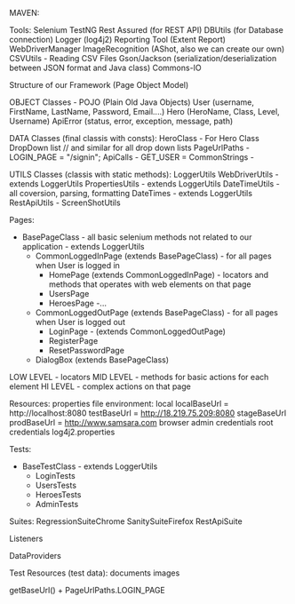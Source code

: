 MAVEN:

Tools:
Selenium
TestNG
Rest Assured (for REST API)
DBUtils (for Database connection)
Logger (log4j2)
Reporting Tool (Extent Report)
WebDriverManager
ImageRecognition (AShot, also we can create our own)
CSVUtils - Reading CSV Files
Gson/Jackson (serialization/deserialization between JSON format and Java class)
Commons-IO

Structure of our Framework (Page Object Model)

OBJECT Classes - POJO (Plain Old Java Objects)
User (username, FirstName, LastName, Password, Email....)
Hero (HeroName, Class, Level, Username)
ApiError (status, error, exception, message, path)

DATA Classes (final classis with consts):
HeroClass - For Hero Class DropDown list // and similar for all drop down lists
PageUrlPaths - LOGIN_PAGE = "/signin";
ApiCalls - GET_USER =
CommonStrings - 

UTILS Classes (classis with static methods):
LoggerUtils
WebDriverUtils - extends LoggerUtils
PropertiesUtils - extends LoggerUtils
DateTimeUtils - all coversion, parsing, formatting DateTimes - extends LoggerUtils
RestApiUtils - 
ScreenShotUtils 


Pages:
- BasePageClass - all basic selenium methods not related to our application - extends LoggerUtils
	- CommonLoggedInPage (extends BasePageClass) - for all pages when User is logged in
		- HomePage (extends CommonLoggedInPage) - locators and methods that operates with web elements on that page
		- UsersPage
		- HeroesPage
		-...
	- CommonLoggedOutPage (extends BasePageClass) - for all pages when User is logged out
		- LoginPage - (extends CommonLoggedOutPage)
		- RegisterPage
		- ResetPasswordPage
	- DialogBox (extends BasePageClass)


LOW LEVEL - locators
MID LEVEL - methods for basic actions for each element
HI LEVEL - complex actions on that page

Resources:
properties file
	environment: local
	localBaseUrl = http://localhost:8080
	testBaseUrl = http://18.219.75.209:8080
	stageBaseUrl
	prodBaseUrl = http://www.samsara.com
	browser
	admin credentials
	root credentials
log4j2.properties


Tests:


- BaseTestClass - extends LoggerUtils
	- LoginTests
	- UsersTests
	- HeroesTests
	- AdminTests

Suites:
RegressionSuiteChrome
SanitySuiteFirefox
RestApiSuite

Listeners

DataProviders


Test Resources (test data):
documents
images




getBaseUrl() + PageUrlPaths.LOGIN_PAGE
